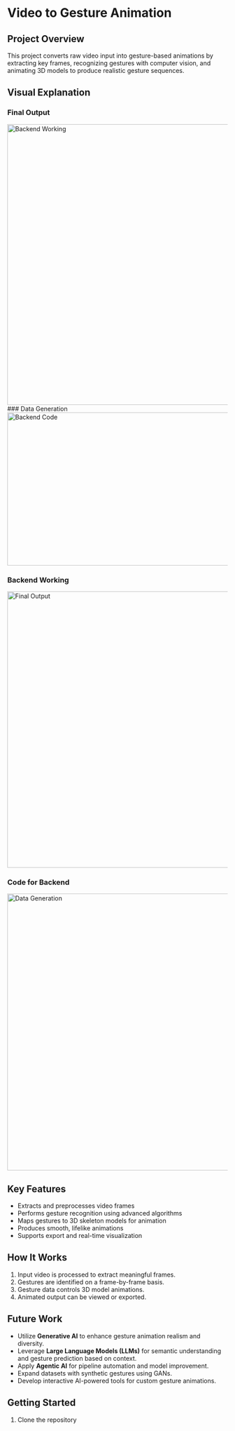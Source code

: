 # Video to Gesture Animation

## Project Overview
This project converts raw video input into gesture-based animations by extracting key frames, recognizing gestures with computer vision, and animating 3D models to produce realistic gesture sequences.
## Visual Explanation

### Final Output  
<img width="969" height="640" alt="Backend Working" src="https://github.com/user-attachments/assets/ce94d96f-9cc3-4e5a-92d2-6d2ffc1edf36" />
### Data Generation  
<img width="1391" height="349" alt="Backend Code" src="https://github.com/user-attachments/assets/760ca094-dc16-45e0-8e54-3a35f6d8a40f" />

### Backend Working  
<img width="1816" height="630" alt="Final Output" src="https://github.com/user-attachments/assets/d93293cc-1c3d-466c-8c06-9d6830825a74" />


### Code for Backend  
<img width="1808" height="631" alt="Data Generation" src="https://github.com/user-attachments/assets/f7ccdf0f-8fbc-4023-930d-7f81f3388671" />


## Key Features
- Extracts and preprocesses video frames
- Performs gesture recognition using advanced algorithms
- Maps gestures to 3D skeleton models for animation
- Produces smooth, lifelike animations
- Supports export and real-time visualization

## How It Works
1. Input video is processed to extract meaningful frames.
2. Gestures are identified on a frame-by-frame basis.
3. Gesture data controls 3D model animations.
4. Animated output can be viewed or exported.



## Future Work
- Utilize **Generative AI** to enhance gesture animation realism and diversity.
- Leverage **Large Language Models (LLMs)** for semantic understanding and gesture prediction based on context.
- Apply **Agentic AI** for pipeline automation and model improvement.
- Expand datasets with synthetic gestures using GANs.
- Develop interactive AI-powered tools for custom gesture animations.

## Getting Started
1. Clone the repository  
